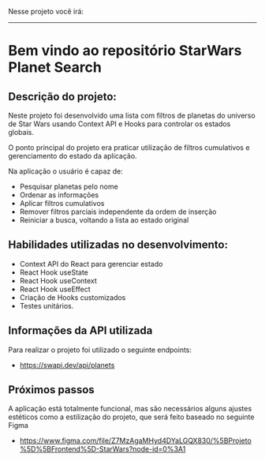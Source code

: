 
Nesse projeto você irá:


-----------------------------------------------

# Bem vindo ao repositório StarWars Planet Search

## Descrição do projeto:

Neste projeto foi desenvolvido uma lista com filtros de planetas do universo de Star Wars usando Context API e Hooks para controlar os estados globais.

O ponto principal do projeto era praticar utilização de filtros cumulativos e gerenciamento do estado da aplicação.

Na aplicação o usuário é capaz de:

- Pesquisar planetas pelo nome
- Ordenar as informações
- Aplicar filtros cumulativos
- Remover filtros parciais independente da ordem de inserção
- Reiniciar a busca, voltando a lista ao estado original

## Habilidades utilizadas no desenvolvimento:

- Context API do React para gerenciar estado
- React Hook useState
- React Hook useContext
- React Hook useEffect
- Criação de Hooks customizados
- Testes unitários.

## Informações da API utilizada

Para realizar o projeto foi utilizado o seguinte endpoints:

- https://swapi.dev/api/planets

## Próximos passos

A aplicação está totalmente funcional, mas são necessários alguns ajustes estéticos como a estilização do projeto, que será feito baseado no seguinte Figma

- https://www.figma.com/file/Z7MzAgaMHyd4DYaLGQX830/%5BProjeto%5D%5BFrontend%5D-StarWars?node-id=0%3A1
